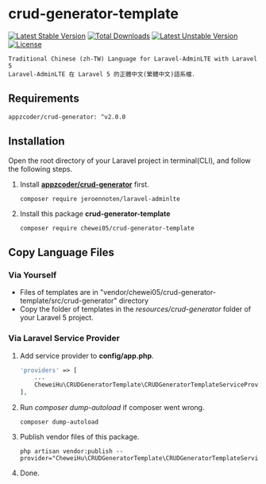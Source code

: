 # crud-generator-template

[![Latest Stable Version](https://poser.pugx.org/chewei05/crud-generator-template/v/stable)](https://packagist.org/packages/chewei05/crud-generator-template)
[![Total Downloads](https://poser.pugx.org/chewei05/crud-generator-template/downloads)](https://packagist.org/packages/chewei05/crud-generator-template)
[![Latest Unstable Version](https://poser.pugx.org/chewei05/crud-generator-template/v/unstable)](https://packagist.org/packages/chewei05/crud-generator-template)
[![License](https://poser.pugx.org/chewei05/crud-generator-template/license)](https://packagist.org/packages/chewei05/crud-generator-template)

    Traditional Chinese (zh-TW) Language for Laravel-AdminLTE with Laravel 5
    Laravel-AdminLTE 在 Laravel 5 的正體中文(繁體中文)語系檔.

## Requirements
    appzcoder/crud-generator: ^v2.0.0

## Installation
Open the root directory of your Laravel project in terminal(CLI), and follow the following steps.

1. Install [**appzcoder/crud-generator**](https://github.com/appzcoder/crud-generator) first.
    ```
    composer require jeroennoten/laravel-adminlte
    ```
2. Install this package **crud-generator-template**
    ```
    composer require chewei05/crud-generator-template
    ```
## Copy Language Files

### Via Yourself
* Files of templates are in "vendor/chewei05/crud-generator-template/src/crud-generator" directory
* Copy the folder of templates in the *resources/crud-generator* folder of your Laravel 5 project.

### Via Laravel Service Provider

1. Add service provider to **config/app.php**.
    ```php
    'providers' => [
        ...
        CheweiHu\CRUDGeneratorTemplate\CRUDGeneratorTemplateServiceProvider::class,
    ],
    ```
2. Run *composer dump-autoload* if composer went wrong.
    ```
    composer dump-autoload
    ```
3. Publish vendor files of this package.
    ```
    php artisan vendor:publish --provider="CheweiHu\CRUDGeneratorTemplate\CRUDGeneratorTemplateServiceProvider"
    ```
4. Done.
